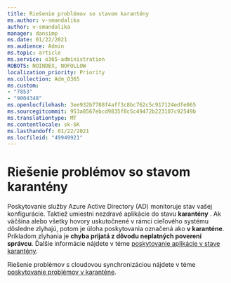 ```yaml
---
title: Riešenie problémov so stavom karantény
ms.author: v-smandalika
author: v-smandalika
manager: dansimp
ms.date: 01/22/2021
ms.audience: Admin
ms.topic: article
ms.service: o365-administration
ROBOTS: NOINDEX, NOFOLLOW
localization_priority: Priority
ms.collection: Adm_O365
ms.custom:
- "7853"
- "9004348"
ms.openlocfilehash: 3ee932b7788f4aff3c8bc762c5c917124edfe065
ms.sourcegitcommit: 953a8567ebcd9835f8c5c49472b223107c92549b
ms.translationtype: MT
ms.contentlocale: sk-SK
ms.lasthandoff: 01/22/2021
ms.locfileid: "49949921"
---
```

# <a name="troubleshoot-quarantine-state"></a>Riešenie problémov so stavom karantény

Poskytovanie služby Azure Active Directory (AD) monitoruje stav vašej konfigurácie. Taktiež umiestni nezdravé aplikácie do stavu **karantény** . Ak väčšina alebo všetky hovory uskutočnené v rámci cieľového systému dôsledne zlyhajú, potom je úloha poskytovania označená ako **v karanténe**. Príkladom zlyhania je **chyba prijatá z dôvodu neplatných poverení správcu**. Ďalšie informácie nájdete v téme [poskytovanie aplikácie v stave karantény](https://docs.microsoft.com/azure/active-directory/app-provisioning/application-provisioning-quarantine-status).

Riešenie problémov s cloudovou synchronizáciou nájdete v téme [poskytovanie problémov v karanténe](https://docs.microsoft.com/azure/active-directory/cloud-sync/how-to-troubleshoot#provisioning-quarantined-problems). 
